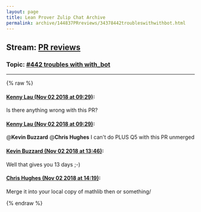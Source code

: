```yaml
---
layout: page
title: Lean Prover Zulip Chat Archive 
permalink: archive/144837PRreviews/34378442troubleswithwithbot.html
---
```


## Stream: [PR reviews](index.html)
### Topic: [#442 troubles with with_bot](34378442troubleswithwithbot.html)

---


{% raw %}
#### [ Kenny Lau (Nov 02 2018 at 09:29)](https://leanprover.zulipchat.com/#narrow/stream/144837-PR%20reviews/topic/%23442%20troubles%20with%20with_bot/near/136981444):
Is there anything wrong with this PR?

#### [ Kenny Lau (Nov 02 2018 at 09:29)](https://leanprover.zulipchat.com/#narrow/stream/144837-PR%20reviews/topic/%23442%20troubles%20with%20with_bot/near/136981465):
@**Kevin Buzzard** @**Chris Hughes** I can't do PLUS Q5 with this PR unmerged

#### [ Kevin Buzzard (Nov 02 2018 at 13:46)](https://leanprover.zulipchat.com/#narrow/stream/144837-PR%20reviews/topic/%23442%20troubles%20with%20with_bot/near/137011200):
Well that gives you 13 days ;-)

#### [ Chris Hughes (Nov 02 2018 at 14:19)](https://leanprover.zulipchat.com/#narrow/stream/144837-PR%20reviews/topic/%23442%20troubles%20with%20with_bot/near/137019149):
Merge it into your local copy of mathlib then or something/


{% endraw %}

